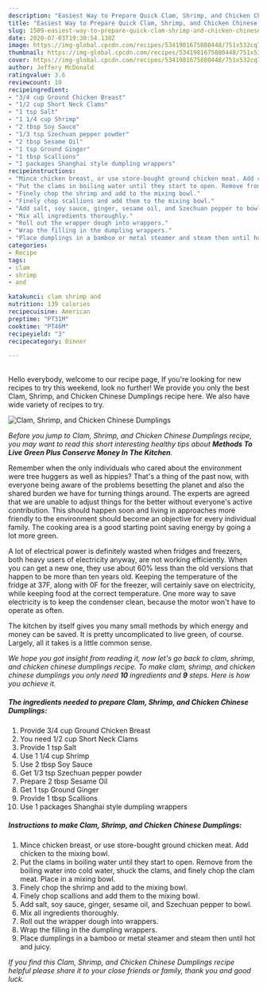 ```yaml
---
description: "Easiest Way to Prepare Quick Clam, Shrimp, and Chicken Chinese Dumplings"
title: "Easiest Way to Prepare Quick Clam, Shrimp, and Chicken Chinese Dumplings"
slug: 1509-easiest-way-to-prepare-quick-clam-shrimp-and-chicken-chinese-dumplings
date: 2020-07-03T19:30:54.138Z
image: https://img-global.cpcdn.com/recipes/5341981675880448/751x532cq70/clam-shrimp-and-chicken-chinese-dumplings-recipe-main-photo.jpg
thumbnail: https://img-global.cpcdn.com/recipes/5341981675880448/751x532cq70/clam-shrimp-and-chicken-chinese-dumplings-recipe-main-photo.jpg
cover: https://img-global.cpcdn.com/recipes/5341981675880448/751x532cq70/clam-shrimp-and-chicken-chinese-dumplings-recipe-main-photo.jpg
author: Jeffery McDonald
ratingvalue: 3.6
reviewcount: 10
recipeingredient:
- "3/4 cup Ground Chicken Breast"
- "1/2 cup Short Neck Clams"
- "1 tsp Salt"
- "1 1/4 cup Shrimp"
- "2 tbsp Soy Sauce"
- "1/3 tsp Szechuan pepper powder"
- "2 tbsp Sesame Oil"
- "1 tsp Ground Ginger"
- "1 tbsp Scallions"
- "1 packages Shanghai style dumpling wrappers"
recipeinstructions:
- "Mince chicken breast, or use store-bought ground chicken meat. Add chicken to the mixing bowl."
- "Put the clams in boiling water until they start to open. Remove from the boiling water into cold water, shuck the clams, and finely chop the clam meat. Place in a mixing bowl."
- "Finely chop the shrimp and add to the mixing bowl."
- "Finely chop scallions and add them to the mixing bowl."
- "Add salt, soy sauce, ginger, sesame oil, and Szechuan pepper to bowl."
- "Mix all ingredients thoroughly."
- "Roll out the wrapper dough into wrappers."
- "Wrap the filling in the dumpling wrappers."
- "Place dumplings in a bamboo or metal steamer and steam then until hot and juicy."
categories:
- Recipe
tags:
- clam
- shrimp
- and

katakunci: clam shrimp and 
nutrition: 139 calories
recipecuisine: American
preptime: "PT31M"
cooktime: "PT46M"
recipeyield: "3"
recipecategory: Dinner

---
```

<br>
Hello everybody, welcome to our recipe page, If you're looking for new recipes to try this weekend, look no further! We provide you only the best Clam, Shrimp, and Chicken Chinese Dumplings recipe here. We also have wide variety of recipes to try.
<br>


![Clam, Shrimp, and Chicken Chinese Dumplings](https://img-global.cpcdn.com/recipes/5341981675880448/751x532cq70/clam-shrimp-and-chicken-chinese-dumplings-recipe-main-photo.jpg)

<i>Before you jump to Clam, Shrimp, and Chicken Chinese Dumplings recipe, you may want to read this short interesting healthy tips about 
<strong>Methods To Live Green Plus Conserve Money In The Kitchen</strong>.</i>
</br>

Remember when the only individuals who cared about the environment were tree huggers as well as hippies? That's a thing of the past now, with everyone being aware of the problems besetting the planet and also the shared burden we have for turning things around. The experts are agreed that we are unable to adjust things for the better without everyone's active contribution. This should happen soon and living in approaches more friendly to the environment should become an objective for every individual family. The cooking area is a good starting point saving energy by going a lot more green.

A lot of electrical power is definitely wasted when fridges and freezers, both heavy users of electricity anyway, are not working efficiently. When you can get a new one, they use about 60% less than the old versions that happen to be more than ten years old. Keeping the temperature of the fridge at 37F, along with 0F for the freezer, will certainly save on electricity, while keeping food at the correct temperature. One more way to save electricity is to keep the condenser clean, because the motor won't have to operate as often.

The kitchen by itself gives you many small methods by which energy and money can be saved. It is pretty uncomplicated to live green, of course. Largely, all it takes is a little common sense.


<i>We hope you got insight from reading it, now let's go back to clam, shrimp, and chicken chinese dumplings recipe. To make clam, shrimp, and chicken chinese dumplings you only need <strong>10</strong> ingredients and <strong>9</strong> steps. Here is how you achieve it.
</i>

##### The ingredients needed to prepare Clam, Shrimp, and Chicken Chinese Dumplings:

1. Provide 3/4 cup Ground Chicken Breast
1. You need 1/2 cup Short Neck Clams
1. Provide 1 tsp Salt
1. Use 1 1/4 cup Shrimp
1. Use 2 tbsp Soy Sauce
1. Get 1/3 tsp Szechuan pepper powder
1. Prepare 2 tbsp Sesame Oil
1. Get 1 tsp Ground Ginger
1. Provide 1 tbsp Scallions
1. Use 1 packages Shanghai style dumpling wrappers


##### Instructions to make Clam, Shrimp, and Chicken Chinese Dumplings:

1. Mince chicken breast, or use store-bought ground chicken meat. Add chicken to the mixing bowl.
1. Put the clams in boiling water until they start to open. Remove from the boiling water into cold water, shuck the clams, and finely chop the clam meat. Place in a mixing bowl.
1. Finely chop the shrimp and add to the mixing bowl.
1. Finely chop scallions and add them to the mixing bowl.
1. Add salt, soy sauce, ginger, sesame oil, and Szechuan pepper to bowl.
1. Mix all ingredients thoroughly.
1. Roll out the wrapper dough into wrappers.
1. Wrap the filling in the dumpling wrappers.
1. Place dumplings in a bamboo or metal steamer and steam then until hot and juicy.


<i>If you find this Clam, Shrimp, and Chicken Chinese Dumplings recipe helpful please share it to your close friends or family, thank you and good luck.</i>
